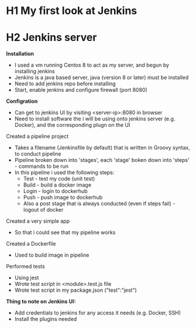 # H1 My first look at Jenkins

# H2 Jenkins server
**Installation**
- I used a vm running Centos 8 to act as my server, and begun by installing jenkins
- Jenkins is a java based server, java (version 8 or later) must be installed
- Need to add jenkins repo before installing
- Start, enable jenkins and configure firewall (port 8080)

**Configration**
- Can get to jenkins UI by visiting \<server-ip>:8080 in browser
- Need to install software the i will be using onto jenkins server (e.g. Docker), and the corresponding plugn on the UI



Created a pipeline project
- Takes a filename (Jenkinsfile by default) that is written in Groovy syntax, to conduct pipeline
- Pipeline broken down into 'stages', each 'stage' boken down into 'steps' - commands to be run
- In this pipeline i used the following steps:
    - Test - test my code (unit test)
    - Build - build a docker image 
    - Login - login to dockerhub 
    - Push - push image to dockerhub 
    - Also a post stage that is always conducted (even if steps fail) - logout of docker

Created a very simple app
- So that i could see that my pipeline works 

Created a Dockerfile
- Used to build image in pipeline

Performed tests
- Using jest 
- Wrote test script in \<module>.test.js file 
- Wrote test script in my package.json ("test":"jest")

**Thing to note on Jenkins UI:**
- Add credentials to jenkins for any access it needs (e.g. Docker, SSH)
- Install the plugins needed 